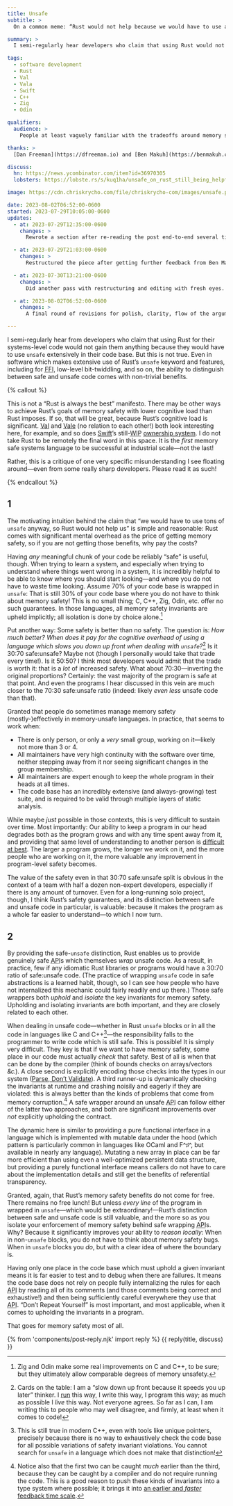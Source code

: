 ```yaml
---
title: Unsafe
subtitle: >
  On a common meme: “Rust would not help because we would have to use a lot of `unsafe`”.

summary: >
  I semi-regularly hear developers who claim that using Rust would not gain them anything because they would have to use `unsafe`. But this is not true. Local reasoning matters.

tags:
  - software development
  - Rust
  - Val
  - Vala
  - Swift
  - C++
  - Zig
  - Odin

qualifiers:
  audience: >
    People at least vaguely familiar with the tradeoffs around memory safety in “systems” languages like Rust, C++, Zig, Odin, etc.

thanks: >
  [Dan Freeman](https://dfreeman.io) and [Ben Makuh](https://benmakuh.com) reviewed drafts of this post before publication and it is better for their input! (Mistakes and infelicities remain all my own, of course.)

discuss:
  hn: https://news.ycombinator.com/item?id=36970305
  lobsters: https://lobste.rs/s/kuq1ha/unsafe_on_rust_still_being_helpful_even

image: https://cdn.chriskrycho.com/file/chriskrycho-com/images/unsafe.png

date: 2023-08-02T06:52:00-0600
started: 2023-07-29T10:05:00-0600
updates:
  - at: 2023-07-29T12:35:00-0600
    changes: >
      Rewrote a section after re-reading the post end-to-end several times and getting feedback from Dan Freeman.

  - at: 2023-07-29T21:03:00-0600
    changes: >
      Restructured the piece after getting further feedback from Ben Makuh.

  - at: 2023-07-30T13:21:00-0600
    changes: >
      Did another pass with restructuring and editing with fresh eyes. Improved the flow of the argument and avoided chunking up the piece quite as much.

  - at: 2023-08-02T06:52:00-0600
    changes: >
      A final round of revisions for polish, clarity, flow of the argument, etc.

---
```


I semi-regularly hear from developers who claim that using Rust for their systems-level code would not gain them anything because they would have to use `unsafe` extensively in their code base. But this is not true. Even in software which makes extensive use of Rust’s `unsafe` keyword and features, including for <abbr title="foreign function interface">FFI</abbr>, low-level bit-twiddling, and so on, the ability to distinguish between safe and unsafe code comes with non-trivial benefits.

{% callout %}

This is not a “Rust is always the best” manifesto. There may be other ways to achieve Rust’s goals of memory safety with lower cognitive load than Rust imposes. If so, that will be great, because Rust’s cognitive load is significant. [Val][val] and [Vale][vale] (no relation to each other!) both look interesting here, for example, and so does [Swift][swift]’s still-<abbr title="work-in-progress">WIP</abbr> [ownership system][swift-ownership]. I do not take Rust to be remotely the final word in this space. It is the *first* memory safe systems language to be successful at industrial scale—not the last!

[val]: https://www.val-lang.dev
[vale]: https://vale.dev
[swift]: https://www.swift.org
[swift-ownership]: https://github.com/apple/swift/blob/main/docs/OwnershipManifesto.md

Rather, this is a critique of one very specific misunderstanding I see floating around—even from some really sharp developers. Please read it as such!

{% endcallout %}


## 1

The motivating intuition behind the claim that “we would have to use tons of `unsafe` anyway, so Rust would not help us” is simple and reasonable: Rust comes with significant mental overhead as the price of getting memory safety, so if you are not getting those benefits, why pay the costs?

Having *any* meaningful chunk of your code be reliably “safe” is useful, though. When trying to learn a system, and especially when trying to understand where things went wrong in a system, it is incredibly helpful to be able to know where you should start looking—and where you do not have to waste time looking. Assume 70% of your code base is wrapped in `unsafe`: That is still 30% of your code base where you do not have to think about memory safety! This is no small thing; C, C++, Zig, Odin, etc. offer no such guarantees. In those languages, all memory safety invariants are upheld implicitly; all isolation is done by choice alone.[^improved]

Put another way: Some safety is better than no safety. The question is: *How much better? When does it pay for the cognitive overhead of using a language which slows you down up front when dealing with `unsafe`?*[^cards] Is it 30:70 safe:unsafe? Maybe not (though I personally would take that trade every time!). Is it 50:50? I think most developers would admit that the trade is worth it: that is a *lot* of increased safety. What about 70:30—inverting the original proportions? Certainly: the vast majority of the program is safe at that point. And even the programs I hear discussed in this vein are much closer to the 70:30 safe:unsafe ratio (indeed: likely *even less* unsafe code than that).

Granted that people do sometimes manage memory safety (mostly-)effectively in memory-unsafe languages. In practice, that seems to work when:

- There is only person, or only a *very* small group, working on it—likely not more than 3 or 4.
- All maintainers have very high continuity with the software over time, neither stepping away from it nor seeing significant changes in the group membership.
- All maintainers are expert enough to keep the whole program in their heads at all times.
- The code base has an incredibly extensive (and always-growing) test suite, and is required to be valid through multiple layers of static analysis.

While maybe *just* possible in those contexts, this is very difficult to sustain over time. Most importantly: Our ability to keep a program in our head degrades both as the program grows and with any time spent away from it, and providing that same level of understanding to another person is [difficult at best][naur]. The larger a program grows, the longer we work on it, and the more people who are working on it, the more valuable any improvement in program-level safety becomes.

The value of the safety even in that 30:70 safe:unsafe split is obvious in the context of a team with half a dozen non-expert developers, especially if there is any amount of turnover. Even for a long-running solo project, though, I think Rust’s safety guarantees, and its distinction between safe and unsafe code in particular, is valuable: because it makes the program as a whole far easier to understand—to which I now turn.

[naur]: https://cdn.chriskrycho.com/file/chriskrycho-com/resources/naur1985programming.pdf

## 2

By providing the safe-`unsafe` distinction, Rust enables us to provide genuinely safe <abbr title="application programming interface">API</abbr>s which themselves *wrap* unsafe code. As a result, in practice, few if any idiomatic Rust libraries or programs would have a 30:70 ratio of safe:unsafe code. (The practice of wrapping `unsafe` code in safe abstractions is a learned habit, though, so I can see how people who have not internalized this mechanic could fairly readily end up there.) Those safe wrappers both *uphold* and *isolate* the key invariants for memory safety. Upholding and isolating invariants are both important, and they are closely related to each other.

When dealing in unsafe code—whether in Rust `unsafe` blocks or in all the code in languages like C and C++[^modern-cpp]—the responsibility falls to the programmer to write code which is still safe. This is possible! It is simply very difficult. They key is that if we want to have memory safety, some place in our code must actually *check* that safety. Best of all is when that can be done by the compiler (think of bounds checks on arrays/vectors <em style="letter-spacing: -1.5px">&c</em>.). A close second is explicitly encoding those checks into the types in our system ([Parse, Don’t Validate][pdv]). A third runner-up is dynamically checking the invariants at runtime and crashing noisily and eagerly if they are violated: this is always better than the kinds of problems that come from memory corruption.[^cycle-time] A safe wrapper around an unsafe <abbr title="application programming interface">API</abbr> can follow either of the latter two approaches, and both are significant improvements over *not* explicitly upholding the contract.

[pdv]: https://lexi-lambda.github.io/blog/2019/11/05/parse-don-t-validate/

The dynamic here is similar to providing a pure functional interface in a language which is implemented with mutable data under the hood (which pattern is particularly common in languages like OCaml and F^♯^, but available in nearly any language). Mutating a new array in place can be far more efficient than using even a well-optimized persistent data structure, but providing a purely functional interface means callers do not have to care about the implementation details and still get the benefits of referential transparency.

Granted, again, that Rust’s memory safety benefits do not come for free. There remains no free lunch! But unless *every line* of the program in wrapped in `unsafe`—which would be extraordinary!—Rust’s distinction between safe and unsafe code is still valuable, and the more so as you isolate your enforcement of memory safety behind safe wrapping <abbr title="application programming interface">API</abbr>s. Why? Because it significantly improves your ability to *reason locally*: When in non-`unsafe` blocks, you do not have to think about memory safety bugs. When in `unsafe` blocks you *do*, but with a clear idea of where the boundary is.

Having only one place in the code base which must uphold a given invariant means it is far easier to test and to debug when there are failures. It means the code base does not rely on people fully internalizing the rules for each <abbr title="application programming interface">API</abbr> by reading all of its comments (and those comments being correct and exhaustive!) and then being sufficiently careful everywhere they use that <abbr title="application programming interface">API</abbr>. “Don’t Repeat Yourself” is most important, and most applicable, when it comes to upholding the invariants in a program.

That goes for memory safety most of all.

{% from 'components/post-reply.njk' import reply %}
{{ reply(title, discuss) }}

[^modern-cpp]: This is still true in modern C++, even with tools like unique pointers, precisely because there is no way to exhaustively check the code base for all possible variations of safety invariant violations. You cannot search for `unsafe` in a language which does not make that distinction!

[^cycle-time]: Notice also that the first two can be caught *much* earlier than the third, because they can be caught by a compiler and do not require running the code. This is a good reason to push these kinds of invariants into a type system where possible; it brings it into [an earlier and *faster* feedback time scale][time-scale].

[time-scale]: https://v4.chriskrycho.com/2018/scales-of-feedback-time-in-software-development.html

[^improved]: Zig and Odin make some real improvements on C and C++, to be sure; but they ultimately allow comparable degrees of memory unsafety.

[^cards]: Cards on the table: I am a “slow down up front because it speeds you up later” thinker. I [run][80-20] this way, I write this way, I program this way; as much as possible I *live* this way. Not everyone agrees. So far as I can, I am writing this to people who may well disagree, and firmly, at least when it comes to code!

[80-20]: https://www.8020endurance.com
